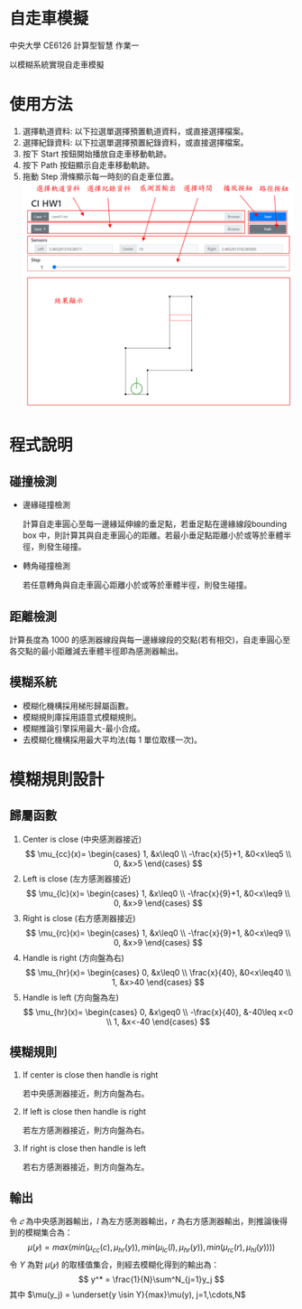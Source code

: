 # 自走車模擬
中央大學 CE6126 計算型智慧 作業一

以模糊系統實現自走車模擬

# 使用方法
1. 選擇軌道資料: 以下拉選單選擇預置軌道資料，或直接選擇檔案。
2. 選擇紀錄資料: 以下拉選單選擇預置紀錄資料，或直接選擇檔案。
3. 按下 Start 按鈕開始播放自走車移動軌跡。
4. 按下 Path 按鈕顯示自走車移動軌跡。
5. 拖動 Step 滑條顯示每一時刻的自走車位置。
![程式介面說明](img/img1.png)

# 程式說明
## 碰撞檢測
+ 邊緣碰撞檢測

    計算自走車圓心至每一邊緣延伸線的垂足點，若垂足點在邊緣線段bounding box 中，則計算其與自走車圓心的距離。若最小垂足點距離小於或等於車體半徑，則發生碰撞。

+ 轉角碰撞檢測
   
   若任意轉角與自走車圓心距離小於或等於車體半徑，則發生碰撞。

## 距離檢測
計算長度為 1000 的感測器線段與每一邊緣線段的交點(若有相交)，自走車圓心至各交點的最小距離減去車體半徑即為感測器輸出。

## 模糊系統
+ 模糊化機構採用梯形歸屬函數。
+ 模糊規則庫採用語意式模糊規則。
+ 模糊推論引擎採用最大-最小合成。
+ 去模糊化機構採用最大平均法(每 1 單位取樣一次)。

# 模糊規則設計
## 歸屬函數
1. Center is close (中央感測器接近)
$$
\mu_{cc}(x)=
\begin{cases}
1, &x\leq0 \\
-\frac{x}{5}+1, &0<x\leq5 \\
0, &x>5
\end{cases}
$$
2. Left is close (左方感測器接近)
$$
\mu_{lc}(x)=
\begin{cases}
1, &x\leq0 \\
-\frac{x}{9}+1, &0<x\leq9 \\
0, &x>9
\end{cases}
$$
3. Right is close (右方感測器接近)
$$
\mu_{rc}(x)=
\begin{cases}
1, &x\leq0 \\
-\frac{x}{9}+1, &0<x\leq9 \\
0, &x>9
\end{cases}
$$
4. Handle is right (方向盤為右)
$$
\mu_{hr}(x)=
\begin{cases}
0, &x\leq0 \\
\frac{x}{40}, &0<x\leq40 \\
1, &x>40
\end{cases}
$$
5. Handle is left (方向盤為左)
$$
\mu_{hr}(x)=
\begin{cases}
0, &x\geq0 \\
-\frac{x}{40}, &-40\leq x<0 \\
1, &x<-40
\end{cases}
$$
## 模糊規則
1. If center is close then handle is right

    若中央感測器接近，則方向盤為右。
2. If left is close then handle is right

    若左方感測器接近，則方向盤為右。
3. If right is close then handle is left

    若右方感測器接近，則方向盤為左。
## 輸出
令 $𝑐$ 為中央感測器輸出，$l$ 為左方感測器輸出，$r$ 為右方感測器輸出，則推論後得到的模糊集合為：
$$
\mu(𝑦) = max(min(\mu_{cc}(c), \mu_{hr}(y)), min(\mu_{lc}(l), \mu_{hr}(y)), min(\mu_{rc}(r), \mu_{hl}(y))))
$$
令 $Y$ 為對 $\mu(𝑦)$ 的取樣值集合，則經去模糊化得到的輸出為：
$$
y^* = \frac{1}{N}\sum^N_{j=1}y_j
$$
其中 $\mu(y_j) = \underset{y \isin Y}{max}\mu(y), j=1,\cdots,N$